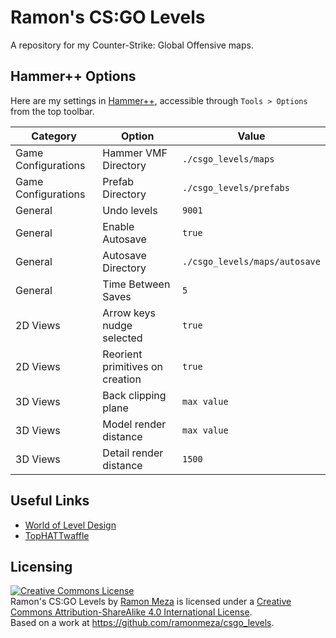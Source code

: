 # Ramon's CS:GO Levels

A repository for my Counter-Strike: Global Offensive maps.


## Hammer++ Options

Here are my settings in [Hammer++](https://ficool2.github.io/HammerPlusPlus-Website/), accessible through `Tools > Options` from the top toolbar.

| **Category**        | **Option**                      | **Value**                     |
| ------------------- | ------------------------------- | ----------------------------- |
| Game Configurations | Hammer VMF Directory            | `./csgo_levels/maps`          |
| Game Configurations | Prefab Directory                | `./csgo_levels/prefabs`       |
| General             | Undo levels                     | `9001`                        |
| General             | Enable Autosave                 | `true`                        |
| General             | Autosave Directory              | `./csgo_levels/maps/autosave` |
| General             | Time Between Saves              | `5`                           |
| 2D Views            | Arrow keys nudge selected       | `true`                        |
| 2D Views            | Reorient primitives on creation | `true`                        |
| 3D Views            | Back clipping plane             | `max value`                   |
| 3D Views            | Model render distance           | `max value`                   |
| 3D Views            | Detail render distance          | `1500`                        |


## Useful Links

- [World of Level Design](https://www.worldofleveldesign.com/categories/cat-csgo.php)
- [TopHATTwaffle](https://www.tophattwaffle.com/)


## Licensing

<a rel="license" href="http://creativecommons.org/licenses/by-sa/4.0/"><img alt="Creative Commons License" style="border-width:0" src="https://i.creativecommons.org/l/by-sa/4.0/88x31.png" /></a><br /><span xmlns:dct="http://purl.org/dc/terms/" property="dct:title">Ramon's CS:GO Levels</span> by <a xmlns:cc="http://creativecommons.org/ns#" href="https://github.com/ramonmeza" property="cc:attributionName" rel="cc:attributionURL">Ramon Meza</a> is licensed under a <a rel="license" href="http://creativecommons.org/licenses/by-sa/4.0/">Creative Commons Attribution-ShareAlike 4.0 International License</a>.<br />Based on a work at <a xmlns:dct="http://purl.org/dc/terms/" href="https://github.com/ramonmeza/csgo_levels" rel="dct:source">https://github.com/ramonmeza/csgo_levels</a>.
